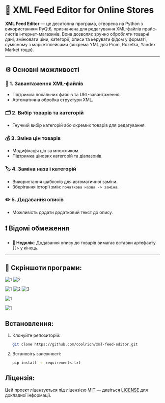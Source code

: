 # 🛒 XML Feed Editor for Online Stores

**XML Feed Editor** — це десктопна програма, створена на Python з використанням PyQt6, призначена для редагування XML-файлів прайс-листів інтернет-магазинів. Вона дозволяє зручно обробляти товарні дані, змінювати ціни, категорії, описи та керувати фідом у форматі, сумісному з маркетплейсами (зокрема YML для Prom, Rozetka, Yandex Market тощо).

---

## ⚙️ Основні можливості

### 📂 1. Завантаження XML-файлів
- Підтримка локальних файлів та URL-завантаження.
- Автоматична обробка структури XML.

### 🗂️ 2. Вибір товарів та категорій
- Гнучкий вибір категорій або окремих товарів для редагування.

### 💰 3. Зміна цін товарів
- Модифікація цін за множником.
- Підтримка цінових категорій та діапазонів.

### 🏷️ 4. Заміна назв і категорій
- Використання шаблонів для автоматичної заміни.
- Зберігання історії змін: `початкова назва -> заміна`.

### ✏️ 5. Додавання описів
- Можливість додати додатковий текст до опису.

## ❗ Відомі обмеження
- **🔴 Недолік**: Додавання опису до товарів вимагає вставки артефакту `]]>` у кінець.


---

## 📸 Скріншоти програми:
   ![1](https://github.com/user-attachments/assets/96322c4a-9d2a-4c18-a634-c93545a09971)
   ![2](https://github.com/user-attachments/assets/89305c20-874a-40f9-ad4d-125cd0dc3c96)
   
   ![1](https://github.com/user-attachments/assets/803650a1-424a-45fd-b584-09874a9e2638)
   ![2](https://github.com/user-attachments/assets/ba5fa3fd-7b85-4ada-bfa2-16328642b3ac)
   ![3](https://github.com/user-attachments/assets/5a654a39-64f2-4cf9-823b-bf71bb85e6d8)

   ![1](https://github.com/user-attachments/assets/c6e7c739-63f0-4036-af2d-3d5460809723)

   ![1](https://github.com/user-attachments/assets/8f523dde-ca0e-41a6-abe1-48b437be85b2)

## Встановлення:
1. Клонуйте репозиторій:
   ```bash
   git clone https://github.com/coolrich/xml-feed-editor.git
   ```

2. Встановіть залежності:
   ```bash
   pip install -r requirements.txt
   ```

## Ліцензія:
Цей проект ліцензується під ліцензією MIT — дивіться [LICENSE](LICENSE) для докладної інформації.
